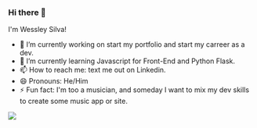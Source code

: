 ### Hi there 👋

I'm Wessley Silva!

- 🔭 I’m currently working on start my portfolio and start my carreer as a dev. 
- 🌱 I’m currently learning Javascript for Front-End and Python Flask. 
- 📫 How to reach me: text me out on Linkedin.
- 😄 Pronouns: He/Him
- ⚡ Fun fact: I'm too a musician, and someday I want to mix my dev skills to create some music app or site. 

<picture>
  <source
    srcset="https://github-readme-stats.vercel.app/api?username=wessvs&show_icons=true&theme=tokyonight"
    media="(prefers-color-scheme: dark)"
  />
  <source
    srcset="https://github-readme-stats.vercel.app/api?username=wessvs&show_icons=true"
    media="(prefers-color-scheme: light), (prefers-color-scheme: no-preference)"
  />
  <img src="https://github-readme-stats.vercel.app/api?username=wessvs&show_icons=true" />
</picture>
